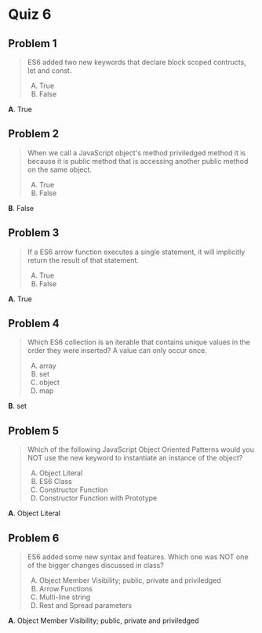 <style type="text/css"> ol { list-style-type: upper-alpha; } </style>

# Quiz 6

## Problem 1

> ES6 added two new keywords that declare block scoped contructs, let and const.
>
> 1. True
> 2. False

**A**. True

## Problem 2

> When we call a JavaScript object's method priviledged method it is because it
  is public method that is accessing another public method on the same object.
>
> 1. True
> 2. False

**B**. False

## Problem 3

> If a ES6 arrow function executes a single statement, it will implicitly return
  the result of that statement.
>
> 1. True
> 2. False

**A**. True

## Problem 4

> Which ES6 collection is an iterable that contains unique values in the order
  they were inserted? A value can only occur once.
>
> 1. array
> 2. set
> 3. object
> 4. map

**B**. set

## Problem 5

> Which of the following JavaScript Object Oriented Patterns would you NOT use
  the new keyword to instantiate an instance of the object?
>
> 1. Object Literal
> 2. ES6 Class
> 3. Constructor Function
> 4. Constructor Function with Prototype

**A**. Object Literal

## Problem 6

> ES6 added some new syntax and features. Which one was NOT one of the bigger
  changes discussed in class?
>
> 1. Object Member Visibility; public, private and priviledged
> 2. Arrow Functions
> 3. Multi-line string
> 4. Rest and Spread parameters

**A**. Object Member Visibility; public, private and priviledged
